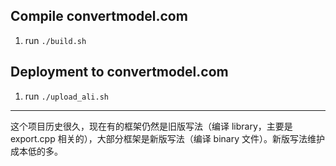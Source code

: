 ## Compile convertmodel.com

1. run `./build.sh`

## Deployment to convertmodel.com

1. run `./upload_ali.sh`

-----------

这个项目历史很久，现在有的框架仍然是旧版写法（编译 library，主要是 export.cpp 相关的），大部分框架是新版写法（编译 binary 文件）。新版写法维护成本低的多。

